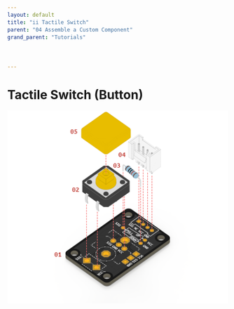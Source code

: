 ```yaml
---
layout: default
title: "ii Tactile Switch"
parent: "04 Assemble a Custom Component"
grand_parent: "Tutorials"



---
```


# Tactile Switch (Button)

![Custom Switch](assets/tutorial4/exploded/sw.png)